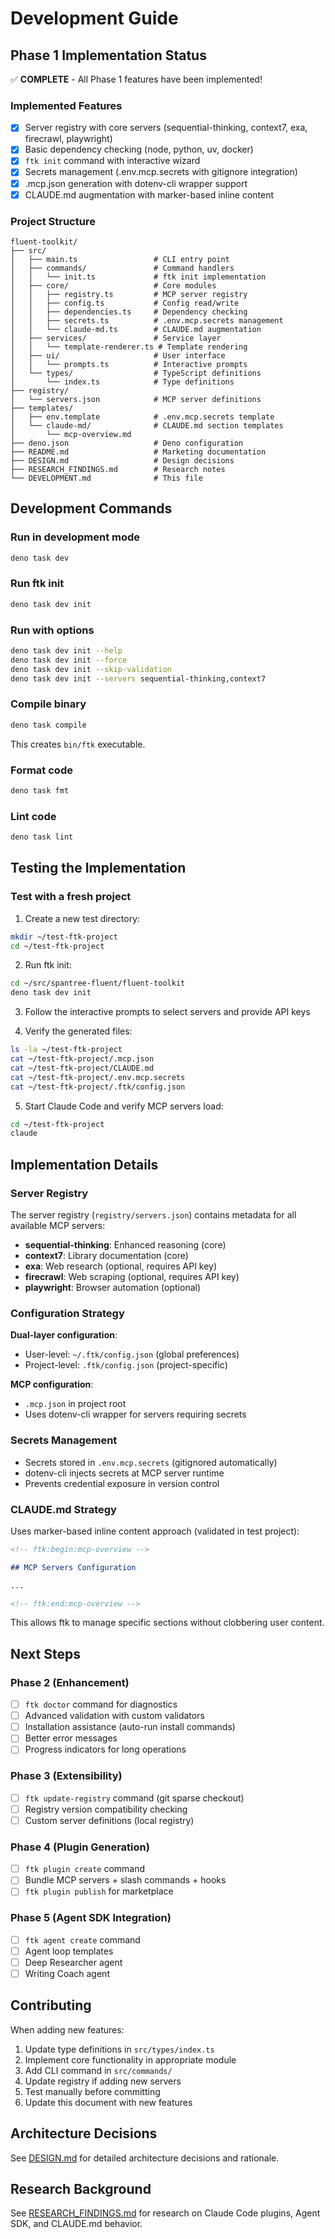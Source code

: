 # Development Guide

## Phase 1 Implementation Status

✅ **COMPLETE** - All Phase 1 features have been implemented!

### Implemented Features

- [x] Server registry with core servers (sequential-thinking, context7, exa, firecrawl, playwright)
- [x] Basic dependency checking (node, python, uv, docker)
- [x] `ftk init` command with interactive wizard
- [x] Secrets management (.env.mcp.secrets with gitignore integration)
- [x] .mcp.json generation with dotenv-cli wrapper support
- [x] CLAUDE.md augmentation with marker-based inline content

### Project Structure

```
fluent-toolkit/
├── src/
│   ├── main.ts                 # CLI entry point
│   ├── commands/               # Command handlers
│   │   └── init.ts             # ftk init implementation
│   ├── core/                   # Core modules
│   │   ├── registry.ts         # MCP server registry
│   │   ├── config.ts           # Config read/write
│   │   ├── dependencies.ts     # Dependency checking
│   │   ├── secrets.ts          # .env.mcp.secrets management
│   │   └── claude-md.ts        # CLAUDE.md augmentation
│   ├── services/               # Service layer
│   │   └── template-renderer.ts # Template rendering
│   ├── ui/                     # User interface
│   │   └── prompts.ts          # Interactive prompts
│   └── types/                  # TypeScript definitions
│       └── index.ts            # Type definitions
├── registry/
│   └── servers.json            # MCP server definitions
├── templates/
│   ├── env.template            # .env.mcp.secrets template
│   └── claude-md/              # CLAUDE.md section templates
│       └── mcp-overview.md
├── deno.json                   # Deno configuration
├── README.md                   # Marketing documentation
├── DESIGN.md                   # Design decisions
├── RESEARCH_FINDINGS.md        # Research notes
└── DEVELOPMENT.md              # This file
```

## Development Commands

### Run in development mode

```bash
deno task dev
```

### Run ftk init

```bash
deno task dev init
```

### Run with options

```bash
deno task dev init --help
deno task dev init --force
deno task dev init --skip-validation
deno task dev init --servers sequential-thinking,context7
```

### Compile binary

```bash
deno task compile
```

This creates `bin/ftk` executable.

### Format code

```bash
deno task fmt
```

### Lint code

```bash
deno task lint
```

## Testing the Implementation

### Test with a fresh project

1. Create a new test directory:

```bash
mkdir ~/test-ftk-project
cd ~/test-ftk-project
```

2. Run ftk init:

```bash
cd ~/src/spantree-fluent/fluent-toolkit
deno task dev init
```

3. Follow the interactive prompts to select servers and provide API keys

4. Verify the generated files:

```bash
ls -la ~/test-ftk-project
cat ~/test-ftk-project/.mcp.json
cat ~/test-ftk-project/CLAUDE.md
cat ~/test-ftk-project/.env.mcp.secrets
cat ~/test-ftk-project/.ftk/config.json
```

5. Start Claude Code and verify MCP servers load:

```bash
cd ~/test-ftk-project
claude
```

## Implementation Details

### Server Registry

The server registry (`registry/servers.json`) contains metadata for all available MCP servers:

- **sequential-thinking**: Enhanced reasoning (core)
- **context7**: Library documentation (core)
- **exa**: Web research (optional, requires API key)
- **firecrawl**: Web scraping (optional, requires API key)
- **playwright**: Browser automation (optional)

### Configuration Strategy

**Dual-layer configuration**:

- User-level: `~/.ftk/config.json` (global preferences)
- Project-level: `.ftk/config.json` (project-specific)

**MCP configuration**:

- `.mcp.json` in project root
- Uses dotenv-cli wrapper for servers requiring secrets

### Secrets Management

- Secrets stored in `.env.mcp.secrets` (gitignored automatically)
- dotenv-cli injects secrets at MCP server runtime
- Prevents credential exposure in version control

### CLAUDE.md Strategy

Uses marker-based inline content approach (validated in test project):

```markdown
<!-- ftk:begin:mcp-overview -->

## MCP Servers Configuration

...

<!-- ftk:end:mcp-overview -->
```

This allows ftk to manage specific sections without clobbering user content.

## Next Steps

### Phase 2 (Enhancement)

- [ ] `ftk doctor` command for diagnostics
- [ ] Advanced validation with custom validators
- [ ] Installation assistance (auto-run install commands)
- [ ] Better error messages
- [ ] Progress indicators for long operations

### Phase 3 (Extensibility)

- [ ] `ftk update-registry` command (git sparse checkout)
- [ ] Registry version compatibility checking
- [ ] Custom server definitions (local registry)

### Phase 4 (Plugin Generation)

- [ ] `ftk plugin create` command
- [ ] Bundle MCP servers + slash commands + hooks
- [ ] `ftk plugin publish` for marketplace

### Phase 5 (Agent SDK Integration)

- [ ] `ftk agent create` command
- [ ] Agent loop templates
- [ ] Deep Researcher agent
- [ ] Writing Coach agent

## Contributing

When adding new features:

1. Update type definitions in `src/types/index.ts`
2. Implement core functionality in appropriate module
3. Add CLI command in `src/commands/`
4. Update registry if adding new servers
5. Test manually before committing
6. Update this document with new features

## Architecture Decisions

See [DESIGN.md](./DESIGN.md) for detailed architecture decisions and rationale.

## Research Background

See [RESEARCH_FINDINGS.md](./RESEARCH_FINDINGS.md) for research on Claude Code plugins, Agent SDK, and CLAUDE.md behavior.
